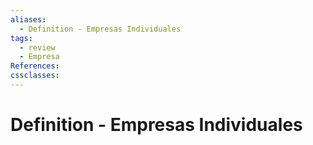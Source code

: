 ```yaml
---
aliases:
  - Definition - Empresas Individuales
tags:
  - review
  - Empresa
References: 
cssclasses:
---
```

# Definition - Empresas Individuales

